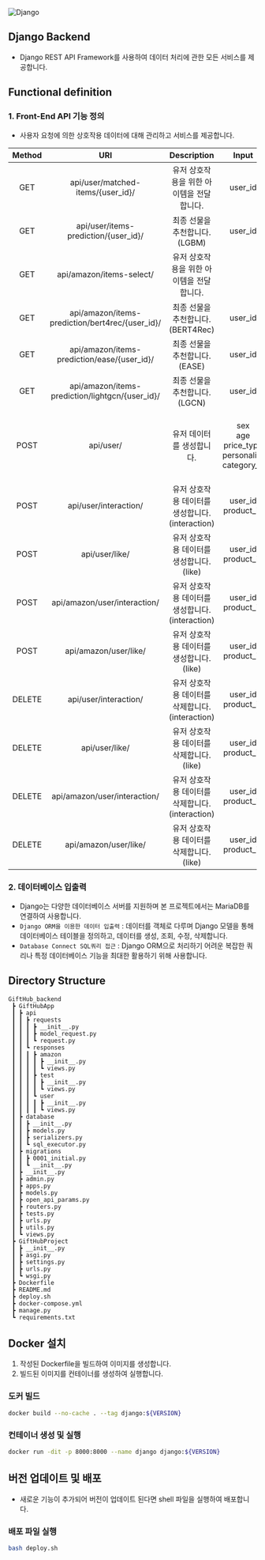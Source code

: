 
![Django](https://img.shields.io/badge/django-%23092E20.svg?style=for-the-badge&logo=django&logoColor=white)

## Django Backend 
- Django REST API Framework를 사용하여 데이터 처리에 관한 모든 서비스를 제공합니다.

## Functional definition
### 1. Front-End API 기능 정의
- 사용자 요청에 의한 상호작용 데이터에 대해 관리하고 서비스를 제공합니다.

| Method | URI | Description | Input | Output |
| :------: |  :------: | :------: | :------: | :------: |
| GET | api/user/matched-items/{user_id}/ | 유저 상호작용을 위한 아이템을 전달합니다. | user_id | product_id<br/>image_url |
| GET | api/user/items-prediction/{user_id}/ | 최종 선물을 추천합니다.(LGBM) | user_id | product_id<br/>image_url |
| GET | api/amazon/items-select/ | 유저 상호작용을 위한 아이템을 전달합니다. |  | product_id<br/>product_name<br/>image_url |
| GET | api/amazon/items-prediction/bert4rec/{user_id}/ | 최종 선물을 추천합니다.(BERT4Rec) | user_id | product_id<br/>product_name<br/>image_url |
| GET | api/amazon/items-prediction/ease/{user_id}/ | 최종 선물을 추천합니다.(EASE) | user_id | product_id<br/>product_name<br/>image_url |
| GET | api/amazon/items-prediction/lightgcn/{user_id}/ | 최종 선물을 추천합니다.(LGCN) | user_id | product_id<br/>product_name<br/>image_url |
| POST | api/user/ | 유저 데이터를 생성합니다. | sex<br/>age<br/>price_type<br/>personality<br/>category_1 | user_id<br/>sex<br/>age<br/>price_type<br/>personality<br/>category_1<br/>timestamp |
| POST | api/user/interaction/ | 유저 상호작용 데이터를 생성합니다.(interaction) | user_id<br/>product_id |  |
| POST | api/user/like/ | 유저 상호작용 데이터를 생성합니다.(like) | user_id<br/>product_id |  |
| POST | api/amazon/user/interaction/ | 유저 상호작용 데이터를 생성합니다.(interaction) | user_id<br/>product_id |  |
| POST | api/amazon/user/like/ | 유저 상호작용 데이터를 생성합니다.(like) | user_id<br/>product_id |  |
| DELETE | api/user/interaction/ | 유저 상호작용 데이터를 삭제합니다.(interaction) | user_id<br/>product_id |  |
| DELETE | api/user/like/ | 유저 상호작용 데이터를 삭제합니다.(like) | user_id<br/>product_id |  |
| DELETE | api/amazon/user/interaction/ | 유저 상호작용 데이터를 삭제합니다.(interaction) | user_id<br/>product_id |  |
| DELETE | api/amazon/user/like/ | 유저 상호작용 데이터를 삭제합니다.(like) | user_id<br/>product_id |  |

### 2. 데이터베이스 입출력
- Django는 다양한 데이터베이스 서버를 지원하며 본 프로젝트에서는 MariaDB를 연결하여 사용합니다.
- `Django ORM을 이용한 데이터 입출력` :  데이터를 객체로 다루며 Django 모델을 통해 데이터베이스 테이블을 정의하고, 데이터를 생성, 조회, 수정, 삭제합니다.
- `Database Connect SQL쿼리 접근` : Django ORM으로 처리하기 어려운 복잡한 쿼리나 특정 데이터베이스 기능을 최대한 활용하기 위해 사용합니다.

## Directory Structure
```
GiftHub_backend
 ┣ GiftHubApp
 ┃ ┣ api
 ┃ ┃ ┣ requests
 ┃ ┃ ┃ ┣ __init__.py
 ┃ ┃ ┃ ┣ model_request.py
 ┃ ┃ ┃ ┗ request.py
 ┃ ┃ ┗ responses
 ┃ ┃ ┃ ┣ amazon
 ┃ ┃ ┃ ┃ ┣ __init__.py
 ┃ ┃ ┃ ┃ ┗ views.py
 ┃ ┃ ┃ ┣ test
 ┃ ┃ ┃ ┃ ┣ __init__.py
 ┃ ┃ ┃ ┃ ┗ views.py
 ┃ ┃ ┃ ┗ user
 ┃ ┃ ┃ ┃ ┣ __init__.py
 ┃ ┃ ┃ ┃ ┗ views.py
 ┃ ┣ database
 ┃ ┃ ┣ __init__.py
 ┃ ┃ ┣ models.py
 ┃ ┃ ┣ serializers.py
 ┃ ┃ ┗ sql_executor.py
 ┃ ┣ migrations
 ┃ ┃ ┣ 0001_initial.py
 ┃ ┃ ┗ __init__.py
 ┃ ┣ __init__.py
 ┃ ┣ admin.py
 ┃ ┣ apps.py
 ┃ ┣ models.py
 ┃ ┣ open_api_params.py
 ┃ ┣ routers.py
 ┃ ┣ tests.py
 ┃ ┣ urls.py
 ┃ ┣ utils.py
 ┃ ┗ views.py
 ┣ GiftHubProject
 ┃ ┣ __init__.py
 ┃ ┣ asgi.py
 ┃ ┣ settings.py
 ┃ ┣ urls.py
 ┃ ┗ wsgi.py
 ┣ Dockerfile
 ┣ README.md
 ┣ deploy.sh
 ┣ docker-compose.yml
 ┣ manage.py
 ┗ requirements.txt
```
## Docker 설치
1. 작성된 Dockerfile을 빌드하여 이미지를 생성합니다.
2. 빌드된 이미지를 컨테이너를 생성하여 실행합니다.

### 도커 빌드
```bash
docker build --no-cache . --tag django:${VERSION}
```
### 컨테이너 생성 및 실행
```bash
docker run -dit -p 8000:8000 --name django django:${VERSION}
```

## 버전 업데이트 및 배포
- 새로운 기능이 추가되어 버전이 업데이트 된다면 shell 파일을 실행하여 배포합니다.
### 배포 파일 실행
```bash
bash deploy.sh
```
